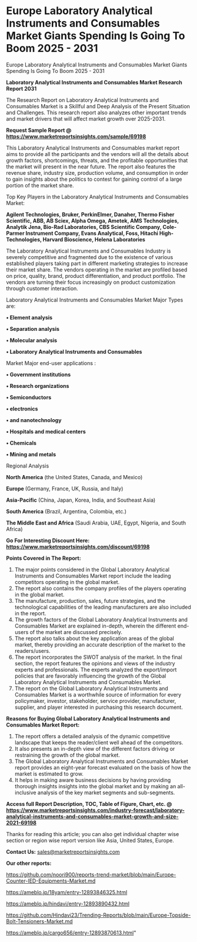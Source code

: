 # Europe Laboratory Analytical Instruments and Consumables Market Giants Spending Is Going To Boom 2025 - 2031
 Europe Laboratory Analytical Instruments and Consumables Market Giants Spending Is Going To Boom 2025 - 2031

<strong>Laboratory Analytical Instruments and Consumables Market Research Report 2031</strong>

The Research Report on Laboratory Analytical Instruments and Consumables Market is a Skillful and Deep Analysis of the Present Situation and Challenges. This research report also analyzes other important trends and market drivers that will affect market growth over 2025-2031.

<strong>Request Sample Report @ <a href=https://www.marketreportsinsights.com/sample/69198>https://www.marketreportsinsights.com/sample/69198</a></strong>

This Laboratory Analytical Instruments and Consumables market report aims to provide all the participants and the vendors will all the details about growth factors, shortcomings, threats, and the profitable opportunities that the market will present in the near future. The report also features the revenue share, industry size, production volume, and consumption in order to gain insights about the politics to contest for gaining control of a large portion of the market share.

Top Key Players in the Laboratory Analytical Instruments and Consumables Market:

<strong>Agilent Technologies, Bruker, PerkinElmer, Danaher, Thermo Fisher Scientific, ABB, AB Sciex, Alpha Omega, Ametek, AMS Technologies, Analytik Jena, Bio-Rad Laboratories, CBS Scientific Company, Cole-Parmer Instrument Company, Evans Analytical, Foss, Hitachi High-Technologies, Harvard Bioscience, Helena Laboratories</strong>

The Laboratory Analytical Instruments and Consumables Industry is severely competitive and fragmented due to the existence of various established players taking part in different marketing strategies to increase their market share. The vendors operating in the market are profiled based on price, quality, brand, product differentiation, and product portfolio. The vendors are turning their focus increasingly on product customization through customer interaction.

Laboratory Analytical Instruments and Consumables Market Major Types are:

<strong>• Element analysis

• Separation analysis

• Molecular analysis

• Laboratory Analytical Instruments and Consumables</strong>

Market Major end-user applications :

<strong>• Government institutions

• Research organizations

• Semiconductors

• electronics

• and nanotechnology

• Hospitals and medical centers

• Chemicals

• Mining and metals</strong>

Regional Analysis

</u><strong><b>North America</b></strong> (the United States, Canada, and Mexico)

<strong><b>Europe </b></strong>(Germany, France, UK, Russia, and Italy)

<strong><b>Asia-Pacific</b></strong> (China, Japan, Korea, India, and Southeast Asia)

<strong><b>South America</b></strong> (Brazil, Argentina, Colombia, etc.)

<strong><b>The Middle East and Africa</b></strong> (Saudi Arabia, UAE, Egypt, Nigeria, and South Africa)

<strong>Go For Interesting Discount Here: <a href=https://www.marketreportsinsights.com/discount/69198>https://www.marketreportsinsights.com/discount/69198</a></strong>

<strong>Points Covered in The Report:</strong>
<ol>
  <li>The major points considered in the Global Laboratory Analytical Instruments and Consumables Market report include the leading competitors operating in the global market.</li>
  <li>The report also contains the company profiles of the players operating in the global market.</li>
  <li>The manufacture, production, sales, future strategies, and the technological capabilities of the leading manufacturers are also included in the report.</li>
  <li>The growth factors of the Global Laboratory Analytical Instruments and Consumables Market are explained in-depth, wherein the different end-users of the market are discussed precisely.</li>
  <li>The report also talks about the key application areas of the global market, thereby providing an accurate description of the market to the readers/users.</li>
  <li>The report incorporates the SWOT analysis of the market. In the final section, the report features the opinions and views of the industry experts and professionals. The experts analyzed the export/import policies that are favorably influencing the growth of the Global Laboratory Analytical Instruments and Consumables Market.</li>
  <li>The report on the Global Laboratory Analytical Instruments and Consumables Market is a worthwhile source of information for every policymaker, investor, stakeholder, service provider, manufacturer, supplier, and player interested in purchasing this research document.</li>
</ol>
<strong>Reasons for Buying Global Laboratory Analytical Instruments and Consumables Market Report:</strong>

<ol>
  <li>The report offers a detailed analysis of the dynamic competitive landscape that keeps the reader/client well ahead of the competitors.</li>
  <li>It also presents an in-depth view of the different factors driving or restraining the growth of the global market.</li>
  <li>The Global Laboratory Analytical Instruments and Consumables Market report provides an eight-year forecast evaluated on the basis of how the market is estimated to grow.</li>
  <li>It helps in making aware business decisions by having providing thorough insights insights into the global market and by making an all-inclusive analysis of the key market segments and sub-segments.</li>
</ol>
<strong>Access full Report Description, TOC, Table of Figure, Chart, etc. @ <a href=https://www.marketreportsinsights.com/industry-forecast/laboratory-analytical-instruments-and-consumables-market-growth-and-size-2021-69198>https://www.marketreportsinsights.com/industry-forecast/laboratory-analytical-instruments-and-consumables-market-growth-and-size-2021-69198</a></strong>


Thanks for reading this article; you can also get individual chapter wise section or region wise report version like Asia, United States, Europe.

<strong>Contact Us:</strong>
sales@marketreportsinsights.com

<strong>Our other reports:</strong>

<a href=https://github.com/noori900/reports-trend-market/blob/main/Europe-Counter-IED-Equipments-Market.md>https://github.com/noori900/reports-trend-market/blob/main/Europe-Counter-IED-Equipments-Market.md</a>

<a href=https://ameblo.jp/18yam/entry-12893846325.html>https://ameblo.jp/18yam/entry-12893846325.html</a>

<a href=https://ameblo.jp/hindavi/entry-12893890432.html>https://ameblo.jp/hindavi/entry-12893890432.html</a>

<a href=https://github.com/Hindavi23/Trending-Reports/blob/main/Europe-Topside-Bolt-Tensioners-Market.md>https://github.com/Hindavi23/Trending-Reports/blob/main/Europe-Topside-Bolt-Tensioners-Market.md</a>

<a href=https://ameblo.jp/cargo656/entry-12893870613.html>https://ameblo.jp/cargo656/entry-12893870613.html</a>"
